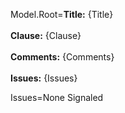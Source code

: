 Model.Root=<b>Title:</b> {Title}<br><br><b>Clause:</b> {Clause}<br><br><b>Comments:</b> {Comments}<br><br><b>Issues:</b> {Issues}

Issues=None Signaled